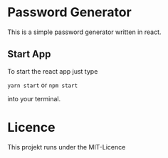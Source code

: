 # Password Generator

This is a simple password generator written in react.

## Start App

To start the react app just type

`yarn start`
or
`npm start`

into your terminal.

# Licence

This projekt runs under the MIT-Licence

